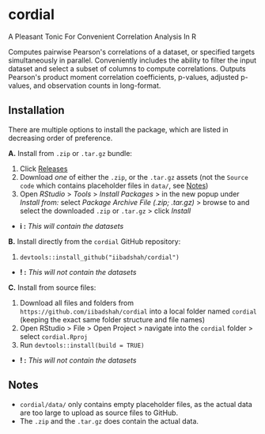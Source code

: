 # cordial
A Pleasant Tonic For Convenient Correlation Analysis In R

Computes pairwise Pearson's correlations of a dataset, or 
specified targets simultaneously in parallel. Conveniently includes the 
ability to filter the input dataset and select a subset of columns to 
compute correlations. Outputs Pearson's product moment correlation 
coefficients, p-values, adjusted p-values, and observation counts in 
long-format.

## Installation
There are multiple options to install the package, which are listed in decreasing order of preference.

**A.** Install from `.zip` or `.tar.gz` bundle:
  1. Click [Releases](https://github.com/iibadshah/cordial/releases)
  2. Download *one* of either the `.zip`, or the `.tar.gz` assets (not the `Source code` which contains placeholder files in `data/`, see [Notes](https://github.com/iibadshah/cordial/blob/main/README.md#notes))
  3. Open *RStudio* > *Tools* > *Install Packages* > in the new popup under *Install from:* select *Package Archive File (.zip; .tar.gz)* > browse to and select the downloaded `.zip` or `.tar.gz` > click *Install*
  - **i :** *This will contain the datasets*

**B.** Install directly from the `cordial` GitHub repository:
  1. `devtools::install_github("iibadshah/cordial")`
  - **! :** *This will not contain the datasets*

**C.** Install from source files:
  1. Download all files and folders from `https://github.com/iibadshah/cordial` into a local folder named `cordial` (keeping the exact same folder structure and file names)
  2. Open RStudio > File > Open Project > navigate into the `cordial` folder > select `cordial.Rproj`
  3. Run `devtools::install(build = TRUE)`
  - **! :** *This will not contain the datasets*

## Notes
  - `cordial/data/` only contains empty placeholder files, as the actual data are too large to upload as source files to GitHub.
  - The `.zip` and the `.tar.gz` does contain the actual data.
